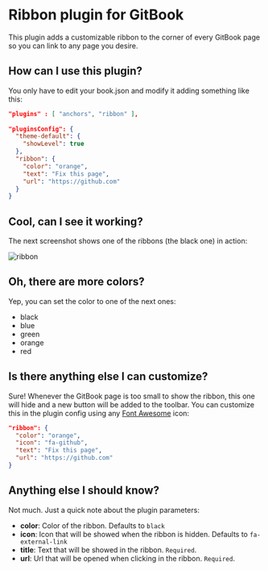 # Ribbon plugin for GitBook
This plugin adds a customizable ribbon to the corner of every GitBook page so you can link to any page you desire.

## How can I use this plugin?

You only have to edit your book.json and modify it adding something like this:

```json
"plugins" : [ "anchors", "ribbon" ],
  
"pluginsConfig": {
  "theme-default": {
    "showLevel": true
  },
  "ribbon": {
    "color": "orange",
    "text": "Fix this page",
    "url": "https://github.com"
  }
}
```

## Cool, can I see it working?
The next screenshot shows one of the ribbons (the black one) in action:

![ribbon](https://github.com/davidmogar/gitbook-plugin-ribbon/blob/resources/images/ribbon.png?raw=true)

## Oh, there are more colors?

Yep, you can set the color to one of the next ones:

* black
* blue
* green
* orange
* red

## Is there anything else I can customize?

Sure! Whenever the GitBook page is too small to show the ribbon, this one will hide and a new button will be added to the toolbar. You can customize this in the plugin config using any [Font Awesome](http://fontawesome.io/icons/) icon:

```json
"ribbon": {
  "color": "orange",
  "icon": "fa-github",
  "text": "Fix this page",
  "url": "https://github.com"
}
```

## Anything else I should know?

Not much. Just a quick note about the plugin parameters:
* **color**: Color of the ribbon. Defaults to `black`
* **icon**: Icon that will be showed when the ribbon is hidden. Defaults to `fa-external-link`
* **title**: Text that will be showed in the ribbon. `Required`.
* **url**: Url that will be opened when clicking in the ribbon. `Required`.
